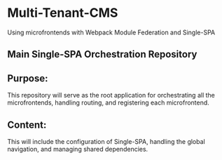 # Multi-Tenant-CMS 

Using microfrontends with Webpack Module Federation and Single-SPA

## Main Single-SPA Orchestration Repository 
## Purpose: 
This repository will serve as the root application for orchestrating all the microfrontends, handling routing, and registering each microfrontend.  
## Content: 
This will include the configuration of Single-SPA, handling the global navigation, and managing shared dependencies.
